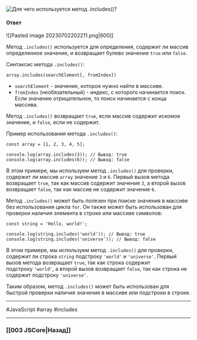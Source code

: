![Для чего используется метод `.includes()`?](https://youtu.be/VYQl2GhbCUs?t=666)

#### Ответ

![[Pasted image 20230702202211.png|600]]

Метод `.includes()` используется для определения, содержит ли массив определенное значение, и возвращает булево значение `true` или `false`.

Синтаксис метода `.includes()`:

```
array.includes(searchElement[, fromIndex])
```

- `searchElement` - значение, которое нужно найти в массиве.
- `fromIndex` (необязательный) - индекс, с которого начинается поиск. Если значение отрицательное, то поиск начинается с конца массива.

Метод `.includes()` возвращает `true`, если массив содержит искомое значение, и `false`, если не содержит.

Пример использования метода `.includes()`:

```
const array = [1, 2, 3, 4, 5];

console.log(array.includes(3)); // Вывод: true
console.log(array.includes(6)); // Вывод: false
```

В этом примере, мы используем метод `.includes()` для проверки, содержит ли массив `array` значение `3` и `6`. Первый вызов метода возвращает `true`, так как массив содержит значение `3`, а второй вызов возвращает `false`, так как массив не содержит значение `6`.

Метод `.includes()` может быть полезен при поиске значения в массиве без использования цикла `for`. Он также может быть использован для проверки наличия элемента в строке или массиве символов:

```
const string = 'Hello, world!';

console.log(string.includes('world')); // Вывод: true
console.log(string.includes('universe')); // Вывод: false
```

В этом примере, мы используем метод `.includes()` для проверки, содержит ли строка `string` подстроку `'world'` и `'universe'`. Первый вызов метода возвращает `true`, так как строка содержит подстроку `'world'`, а второй вызов возвращает `false`, так как строка не содержит подстроку `'universe'`.

Таким образом, метод `.includes()` может быть использован для быстрой проверки наличия значения в массиве или подстроки в строке.

___
 #JavaScript #array #includes

___

### [[003 JSCore|Назад]]